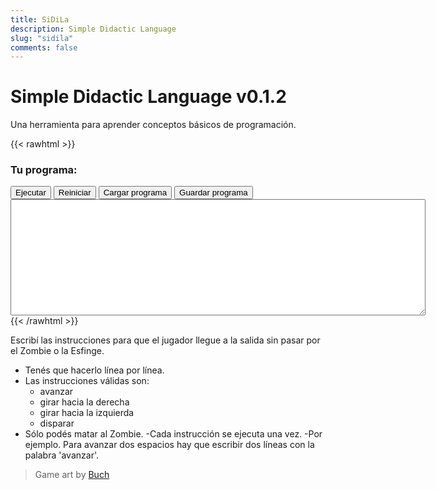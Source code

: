 ```yaml
---
title: SiDiLa
description: Simple Didactic Language
slug: "sidila"
comments: false
---
```


# Simple Didactic Language v0.1.2

Una herramienta para aprender conceptos básicos de programación.

{{< rawhtml >}}
<div id="container">
  <canvas id="canvas" class="canvas" width="256" height="256"></canvas>
</div>
<div id="message" class="message"></div>
<h3>Tu programa:</h3>
<div>
  <button id="run" class="sidila-button">Ejecutar</button>
  <button id="reset" class="sidila-button">Reiniciar</button>
  <button id="load" class="sidila-button">Cargar programa</button>
  <button id="save" class="sidila-button">Guardar programa</button>
</div>
<textarea id="code" class="source-code" cols="80" rows="12">
</textarea>
<script type="text/javascript" src="/sidila/peg.js"></script>
<script type="text/javascript" src="/sidila/sidila.js"></script>
{{< /rawhtml >}}

Escribí las instrucciones para que el jugador llegue a la salida sin pasar por el Zombie o la Esfinge.
- Tenés que hacerlo línea por línea.
- Las instrucciones válidas son:
  - avanzar
  - girar hacia la derecha
  - girar hacia la izquierda
  - disparar
- Sólo podés matar al Zombie.
-Cada instrucción se ejecuta una vez.
-Por ejemplo. Para avanzar dos espacios hay que escribir dos líneas con la palabra 'avanzar'.

> Game art by [Buch](https://opengameart.org/users/buch)
